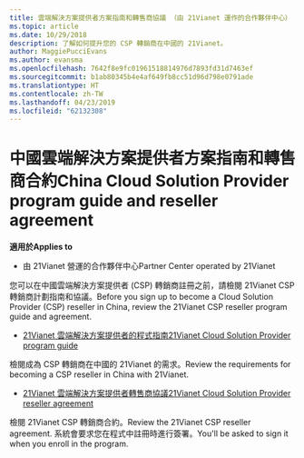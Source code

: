 ```yaml
---
title: 雲端解決方案提供者方案指南和轉售商協議 （由 21Vianet 運作的合作夥伴中心）
ms.topic: article
ms.date: 10/29/2018
description: 了解如何提升您的 CSP 轉銷商在中國的 21Vianet。
author: MaggiePucciEvans
ms.author: evansma
ms.openlocfilehash: 7642f8e9fc01961518814976d7893fd31d7463ef
ms.sourcegitcommit: b1ab80345b4e4af649fb8cc51d96d798e0791ade
ms.translationtype: HT
ms.contentlocale: zh-TW
ms.lasthandoff: 04/23/2019
ms.locfileid: "62132308"
---
```

# <a name="china-cloud-solution-provider-program-guide-and-reseller-agreement"></a><span data-ttu-id="f9472-103">中國雲端解決方案提供者方案指南和轉售商合約</span><span class="sxs-lookup"><span data-stu-id="f9472-103">China Cloud Solution Provider program guide and reseller agreement</span></span>
<span data-ttu-id="f9472-104">**適用於**</span><span class="sxs-lookup"><span data-stu-id="f9472-104">**Applies to**</span></span>

-   <span data-ttu-id="f9472-105">由 21Vianet 營運的合作夥伴中心</span><span class="sxs-lookup"><span data-stu-id="f9472-105">Partner Center operated by 21Vianet</span></span>

<span data-ttu-id="f9472-106">您可以在中國雲端解決方案提供者 (CSP) 轉銷商註冊之前，請檢閱 21Vianet CSP 轉銷商計劃指南和協議。</span><span class="sxs-lookup"><span data-stu-id="f9472-106">Before you sign up to become a Cloud Solution Provider (CSP) reseller in China, review the 21Vianet CSP reseller program guide and agreement.</span></span>

-   [<span data-ttu-id="f9472-107">21Vianet 雲端解決方案提供者的程式指南</span><span class="sxs-lookup"><span data-stu-id="f9472-107">21Vianet Cloud Solution Provider program guide</span></span>](https://www.21vbluecloud.com/office365/SolProv_programguide/)

<span data-ttu-id="f9472-108">檢閱成為 CSP 轉銷商在中國的 21Vianet 的需求。</span><span class="sxs-lookup"><span data-stu-id="f9472-108">Review the requirements for becoming a CSP reseller in China with 21Vianet.</span></span>

-   [<span data-ttu-id="f9472-109">21Vianet 雲端解決方案提供者轉售商協議</span><span class="sxs-lookup"><span data-stu-id="f9472-109">21Vianet Cloud Solution Provider reseller agreement</span></span>](https://www.21vbluecloud.com/office365/ResellerAgr/)

<span data-ttu-id="f9472-110">檢閱 21Vianet CSP 轉銷商合約。</span><span class="sxs-lookup"><span data-stu-id="f9472-110">Review the 21Vianet CSP reseller agreement.</span></span> <span data-ttu-id="f9472-111">系統會要求您在程式中註冊時進行簽署。</span><span class="sxs-lookup"><span data-stu-id="f9472-111">You'll be asked to sign it when you enroll in the program.</span></span> 

